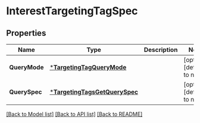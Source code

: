 # InterestTargetingTagSpec

## Properties
Name | Type | Description | Notes
------------ | ------------- | ------------- | -------------
**QueryMode** | [***TargetingTagQueryMode**](TargetingTagQueryMode.md) |  | [optional] [default to null]
**QuerySpec** | [***TargetingTagsGetQuerySpec**](TargetingTagsGetQuerySpec.md) |  | [optional] [default to null]

[[Back to Model list]](../README.md#documentation-for-models) [[Back to API list]](../README.md#documentation-for-api-endpoints) [[Back to README]](../README.md)


